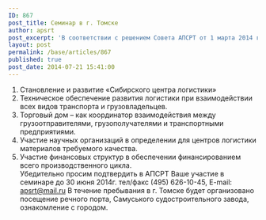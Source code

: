 ```yaml
---
ID: 867
post_title: Семинар в г. Томске
author: apsrt
post_excerpt: 'В соответствии с решением Совета АПСРТ от 1 марта 2014 года на базе ОАО «Томская судоходная компания» 31 июля – 1августа 2014 года планируется проведение семинара с руководителями предприятий по теме: «Создание и развитие региональных (бассейновых) центров логистики» с обсуждением следующих вопросов:'
layout: post
permalink: /base/articles/867
published: true
post_date: 2014-07-21 15:41:00
---
```

1.	Становление и развитие «Сибирского центра логистики»<br />
2.	Техническое обеспечение развития логистики при взаимодействии всех видов транспорта и грузовладельцев. <br />
3.	Торговый дом – как координатор взаимодействия между грузоотправителями, грузополучателями и транспортными предприятиями. <br />
4.	Участие научных организаций в определении для центров логистики материалов требуемого качества. <br />
5.	Участие финансовых структур в обеспечении финансированием всего производственного цикла. <br />
Убедительно просим подтвердить в АПСРТ Ваше участие в семинаре до 30 июня 2014г. тел/факс (495) 626-10-45, E-mail: apsrt@mail.ru В течение пребывания в г. Томске будет организовано посещение речного порта, Самуського судостроительного завода,  ознакомление с городом. <br />
<br />